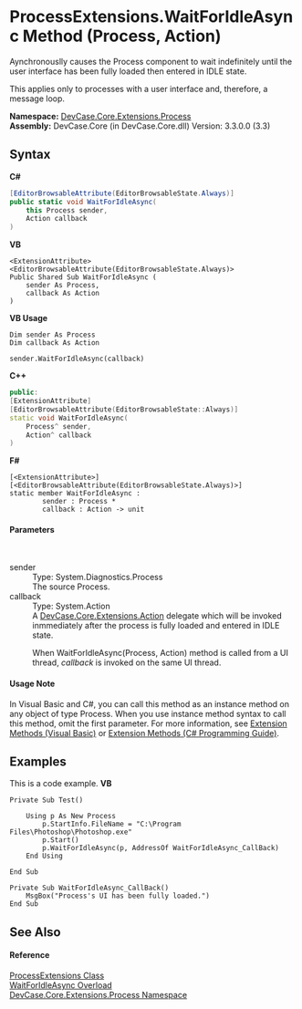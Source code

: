 # ProcessExtensions.WaitForIdleAsync Method (Process, Action)
 

Aynchronouslly causes the Process component to wait indefinitely until the user interface has been fully loaded then entered in IDLE state. 

 This applies only to processes with a user interface and, therefore, a message loop.

**Namespace:**&nbsp;<a href="N_DevCase_Core_Extensions_Process">DevCase.Core.Extensions.Process</a><br />**Assembly:**&nbsp;DevCase.Core (in DevCase.Core.dll) Version: 3.3.0.0 (3.3)

## Syntax

**C#**<br />
``` C#
[EditorBrowsableAttribute(EditorBrowsableState.Always)]
public static void WaitForIdleAsync(
	this Process sender,
	Action callback
)
```

**VB**<br />
``` VB
<ExtensionAttribute>
<EditorBrowsableAttribute(EditorBrowsableState.Always)>
Public Shared Sub WaitForIdleAsync ( 
	sender As Process,
	callback As Action
)
```

**VB Usage**<br />
``` VB Usage
Dim sender As Process
Dim callback As Action

sender.WaitForIdleAsync(callback)
```

**C++**<br />
``` C++
public:
[ExtensionAttribute]
[EditorBrowsableAttribute(EditorBrowsableState::Always)]
static void WaitForIdleAsync(
	Process^ sender, 
	Action^ callback
)
```

**F#**<br />
``` F#
[<ExtensionAttribute>]
[<EditorBrowsableAttribute(EditorBrowsableState.Always)>]
static member WaitForIdleAsync : 
        sender : Process * 
        callback : Action -> unit 

```


#### Parameters
&nbsp;<dl><dt>sender</dt><dd>Type: System.Diagnostics.Process<br />The source Process.</dd><dt>callback</dt><dd>Type: System.Action<br />A <a href="N_DevCase_Core_Extensions_Action">DevCase.Core.Extensions.Action</a> delegate which will be invoked inmmediately after the process is fully loaded and entered in IDLE state. 

 When WaitForIdleAsync(Process, Action) method is called from a UI thread, *callback* is invoked on the same UI thread.</dd></dl>

#### Usage Note
In Visual Basic and C#, you can call this method as an instance method on any object of type Process. When you use instance method syntax to call this method, omit the first parameter. For more information, see <a href="https://docs.microsoft.com/dotnet/visual-basic/programming-guide/language-features/procedures/extension-methods">Extension Methods (Visual Basic)</a> or <a href="https://docs.microsoft.com/dotnet/csharp/programming-guide/classes-and-structs/extension-methods">Extension Methods (C# Programming Guide)</a>.

## Examples
This is a code example. 
**VB**<br />
``` VB
Private Sub Test()

    Using p As New Process
        p.StartInfo.FileName = "C:\Program Files\Photoshop\Photoshop.exe"
        p.Start()
        p.WaitForIdleAsync(p, AddressOf WaitForIdleAsync_CallBack)
    End Using

End Sub

Private Sub WaitForIdleAsync_CallBack()
    MsgBox("Process's UI has been fully loaded.")
End Sub
```


## See Also


#### Reference
<a href="T_DevCase_Core_Extensions_Process_ProcessExtensions">ProcessExtensions Class</a><br /><a href="Overload_DevCase_Core_Extensions_Process_ProcessExtensions_WaitForIdleAsync">WaitForIdleAsync Overload</a><br /><a href="N_DevCase_Core_Extensions_Process">DevCase.Core.Extensions.Process Namespace</a><br />